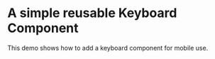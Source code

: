 # A simple reusable Keyboard Component

This demo shows how to add a keyboard component for mobile use.
